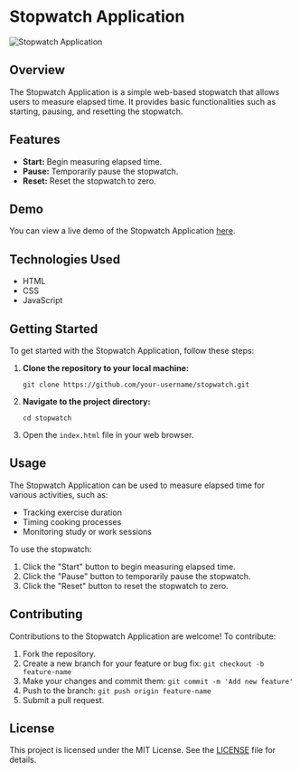 # Stopwatch Application

![Stopwatch Application](stopwatch.gif)

## Overview

The Stopwatch Application is a simple web-based stopwatch that allows users to measure elapsed time. It provides basic functionalities such as starting, pausing, and resetting the stopwatch.

## Features

- **Start:** Begin measuring elapsed time.
- **Pause:** Temporarily pause the stopwatch.
- **Reset:** Reset the stopwatch to zero.

## Demo

You can view a live demo of the Stopwatch Application [here](https://your-demo-url.com).

## Technologies Used

- HTML
- CSS
- JavaScript

## Getting Started

To get started with the Stopwatch Application, follow these steps:

1. **Clone the repository to your local machine:**

    ```
    git clone https://github.com/your-username/stopwatch.git
    ```

2. **Navigate to the project directory:**

    ```
    cd stopwatch
    ```
    
3. Open the `index.html` file in your web browser.

## Usage

The Stopwatch Application can be used to measure elapsed time for various activities, such as:

- Tracking exercise duration
- Timing cooking processes
- Monitoring study or work sessions

To use the stopwatch:

1. Click the "Start" button to begin measuring elapsed time.
2. Click the "Pause" button to temporarily pause the stopwatch.
3. Click the "Reset" button to reset the stopwatch to zero.

## Contributing

Contributions to the Stopwatch Application are welcome! To contribute:

1. Fork the repository.
2. Create a new branch for your feature or bug fix: `git checkout -b feature-name`
3. Make your changes and commit them: `git commit -m 'Add new feature'`
4. Push to the branch: `git push origin feature-name`
5. Submit a pull request.

## License

This project is licensed under the MIT License. See the [LICENSE](LICENSE) file for details.

